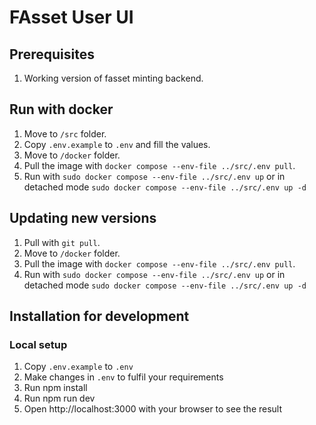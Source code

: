 # FAsset User UI

## Prerequisites
1. Working version of fasset minting backend.

## Run with docker
1. Move to `/src` folder.
2. Copy `.env.example` to `.env` and fill the values.
3. Move to `/docker` folder.
4. Pull the image with `docker compose --env-file ../src/.env pull`.
5. Run with `sudo docker compose --env-file ../src/.env up` or in detached mode `sudo docker compose --env-file ../src/.env up -d`

## Updating new versions
1. Pull with `git pull`.
3. Move to `/docker` folder.
4. Pull the image with `docker compose --env-file ../src/.env pull`.
5. Run with `sudo docker compose --env-file ../src/.env up` or in detached mode `sudo docker compose --env-file ../src/.env up -d`


## Installation for development

### Local setup
1. Copy `.env.example` to `.env`
2. Make changes in `.env` to fulfil your requirements
3. Run npm install
4. Run npm run dev
5. Open http://localhost:3000 with your browser to see the result
